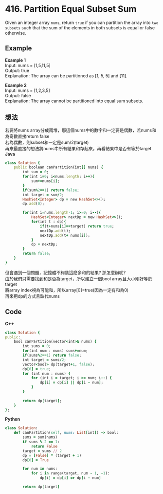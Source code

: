 # 416. Partition Equal Subset Sum
Given an integer array `nums`, return `true` if you can partition the array into `two subsets` such that the sum of the elements in both subsets is equal or false otherwise.  

## Example
**Example 1**  
Input: nums = [1,5,11,5]  
Output: true  
Explanation: The array can be partitioned as [1, 5, 5] and [11].  

**Example 2**  
Input: nums = [1,2,3,5]  
Output: false  
Explanation: The array cannot be partitioned into equal sum subsets.  

## 想法
若要將nums array分成兩堆，那這個nums中的數字和一定要是偶數，若nums和為奇數直接return false  
若為偶數，則subset和一定是sum/2(target)  
再來最直接的想法將nums中所有結果和存起來，再看結果中是否有等於target  
**Java**
```ruby
class Solution {
    public boolean canPartition(int[] nums) {
        int sum = 0;
        for(int i=0; i<nums.length; i++){
            sum+=nums[i];
        }
        if(sum%2==1) return false;
        int target = sum/2;
        HashSet<Integer> dp = new HashSet<>();
        dp.add(0);

        for(int i=nums.length-1; i>=0; i--){
            HashSet<Integer> nextDp = new HashSet<>();
            for(int t : dp){
                if(t+nums[i]==target) return true;
                nextDp.add(t);
                nextDp.add(t+ nums[i]);
            }
            dp = nextDp;
        }
        return false;
    }
}
```

但會遇到一個問題，記憶體不夠裝這麼多和的結果? 那怎麼辦呢?  
由於我們只需要找到和是否為target，所以建立一個bool array且大小剛好等於target  
將array index視為可能和，所以array[0]=true(因為一定有和為0)  
再來用dp的方式且跌代nums

## Code
**C++**
```ruby
class Solution {
public:
    bool canPartition(vector<int>& nums) {
        int sums = 0;
        for(int num : nums) sums+=num;
        if(sums%2==1) return false;
        int target = sums/2;
        vector<bool> dp(target+1, false);
        dp[0] = true;
        for (int num : nums) {
            for (int i = target; i >= num; i--) {
                dp[i] = dp[i] || dp[i - num];
            }
        }
        
        return dp[target];
    }
};
```
**Python**  
```ruby
class Solution:
    def canPartition(self, nums: List[int]) -> bool:
        sums = sum(nums)
        if sums % 2 == 1:
            return False
        target = sums // 2
        dp = [False] * (target + 1)
        dp[0] = True

        for num in nums:
            for i in range(target, num - 1, -1):
                dp[i] = dp[i] or dp[i - num]

        return dp[target]

```
